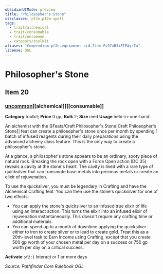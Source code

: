 ```yaml
---
obsidianUIMode: preview
title: "Philosopher's Stone"
cssclasses: pf2e,pf2e-spell
tags:
  - trait/alchemical
  - trait/consumable
  - trait/uncommon
  - category/toolkit
aliases: "Compendium.pf2e.equipment-srd.Item.Fv97oB3iEIFAyzTu"
license: OGL
---
```

# Philosopher's Stone
## Item 20
### [uncommon](uncommon "Uncommon Rarity Trait")[[alchemical]][[consumable]]

**Category** toolkit; 
**Price** 0 gp; 
**Bulk** 2; **Size** med
**Usage** held-in-one-hand

An alchemist with the [[Feats/Craft Philosopher's Stone|Craft Philosopher's Stone]] feat can create a philosopher's stone once per month by spending 1 batch of infused reagents during their daily preparations using the advanced alchemy class feature. This is the only way to create a philosopher's stone.

At a glance, a philosopher's stone appears to be an ordinary, sooty piece of natural rock. Breaking the rock open with a Force Open action (DC 35) reveals a cavity at the stone's heart. The cavity is lined with a rare type of quicksilver that can transmute base metals into precious metals or create an elixir of rejuvenation.

To use the quicksilver, you must be legendary in Crafting and have the Alchemical Crafting feat. You can then use the stone's quicksilver for one of two effects:

*   You can apply the stone's quicksilver to an infused true elixir of life using an Interact action. This turns the elixir into an infused elixir of rejuvenation instantaneously. This doesn't require any crafting time or additional materials.
*   You can spend up to a month of downtime applying the quicksilver either to iron to create silver or to lead to create gold. Treat this as a 20th-level task to Earn Income using Crafting, except that you create 500 gp worth of your chosen metal per day on a success or 750 gp worth per day on a critical success.

**Activate** `pf2:1` Interact or 1 or more days

*Source: Pathfinder Core Rulebook*
*OGL*
